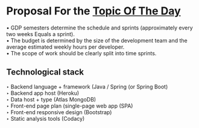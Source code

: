 # Proposal For the [Topic Of The Day](https://github.com/Rohitreddz/Topic-of-the-Day)
• GDP semesters determine the schedule and sprints (approximately every two weeks Equals a sprint).</br>
• The budget is determined by the size of the development team and the average estimated weekly hours per developer.</br>
• The scope of work should be clearly split into time sprints.</br>
## Technological stack
‣ Backend language + framework (Java / Spring (or Spring Boot)</br>
‣ Backend app host (Heroku) </br>
‣ Data host + type (Atlas MongoDB) </br>
‣ Front-end page plan (single-page web app (SPA) </br>
‣ Front-end responsive design (Bootstrap) </br>
‣ Static analysis tools (Codacy) </br>
